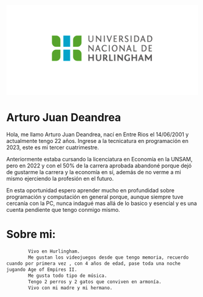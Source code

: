 ![Logo UNAHUR](./assets/UNAHUR.png)


# Arturo Juan Deandrea

Hola, me llamo Arturo Juan Deandrea, nací en Entre Rios el 14/06/2001 y actualmente tengo 22 años. Ingrese a la tecnicatura en programación en 2023, este es mi tercer cuatrimestre.

Anteriormente estaba cursando la licenciatura en Economía en la UNSAM, pero en 2022 y con el 50% de la carrera aprobada abandoné porque dejó de gustarme la carrera y la economía en sí, además de no verme a mi mismo ejerciendo la profesión en el futuro.

En esta oportunidad espero aprender mucho en profundidad sobre programación y computación en general porque, aunque siempre tuve cercanía con la PC, nunca indagué mas allá de lo basico y esencial y es una cuenta pendiente que tengo conmigo mismo.


# Sobre mi:
            Vivo en Hurlingham.
            Me gustan los videojuegos desde que tengo memoria, recuerdo cuando por primera vez , con 4 años de edad, pase toda una noche jugando Age of Empires II.
            Me gusta todo tipo de música.
            Tengo 2 perros y 2 gatos que conviven en armonía.
            Vivo con mi madre y mi hermano.

